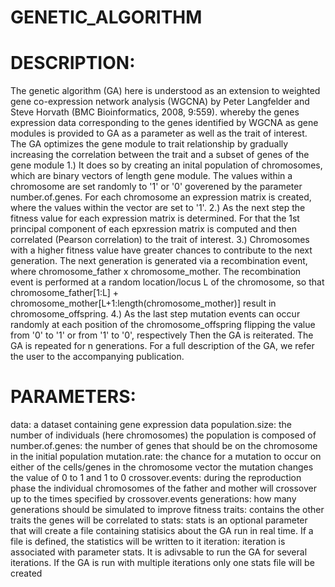 # GENETIC_ALGORITHM
# DESCRIPTION:
The genetic algorithm (GA) here is understood as an extension to weighted gene co-expression
network analysis (WGCNA) by Peter Langfelder and Steve Horvath (BMC Bioinformatics, 2008, 9:559).
whereby the genes expression data corresponding to the genes identified by WGCNA as gene modules
is provided to GA as a parameter as well as the trait of interest.
The GA optimizes the gene module to trait relationship by gradually increasing the correlation
between the trait and a subset of genes of the gene module
1.) It does so by creating an inital population of chromosomes, which are binary vectors of length gene
    module. The values within a chromosome are set randomly to '1' or '0' goverened by the parameter number.of.genes.
    For each chromosome an expression matrix is created, where the values within the vector are set to '1'.
2.) As the next step the fitness value for each expression matrix is determined. For that the 1st principal
    component of each epxression matrix is computed and then correlated (Pearson correlation) to the trait
    of interest. 
3.) Chromosomes with a higher fitness value have greater chances to contribute to the next generation. The next
    generation is generated via a recombination event, where chromosome_father x chromosome_mother. The recombination
    event is performed at a random location/locus L of the chromosome, so that chromosome_father[1:L] + 
   chromosome_mother[L+1:length(chromosome_mother)] result in chromosome_offspring.
4.) As the last step mutation events can occur randomly at each position of the chromosome_offspring flipping 
    the value from '0' to '1' or from '1' to '0', respectively
    Then the GA is reiterated. The GA is repeated for n generations.
   For a full description of the GA, we refer the user to the accompanying publication.


# PARAMETERS:
   data: a dataset containing gene expression data
   population.size: the number of individuals (here chromosomes) the population is composed of
   number.of.genes: the number of genes that should be on the chromosome in the initial population
   mutation.rate: the chance for a mutation to occur on either of the cells/genes in the chromosome vector
   the mutation changes the value of 0 to 1 and 1 to 0
   crossover.events: during the reproduction phase the individual chromosomes of the father and mother
   will crossover up to the times specified by crossover.events
   generations: how many generations should be simulated to improve fitness
   traits: contains the other traits the genes will be correlated to
   stats: stats is an optional parameter that will create a file containing statisics about the GA
   run in real time. If a file is defined, the statistics will be written to it
   iteration: iteration is associated with parameter stats. It is adivsable to run the GA for several
   iterations. If the GA is run with multiple iterations only one stats file will be created


